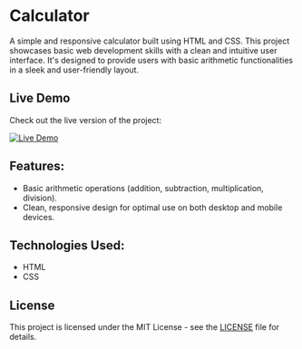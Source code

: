 # Calculator

A simple and responsive calculator built using HTML and CSS. This project showcases basic web development skills with a clean and intuitive user interface. It's designed to provide users with basic arithmetic functionalities in a sleek and user-friendly layout.

## Live Demo

Check out the live version of the project:

[![Live Demo](https://img.shields.io/badge/Live%20Demo-Here-blue)](https://calculator-vp.vercel.app/)

## Features:
- Basic arithmetic operations (addition, subtraction, multiplication, division).
- Clean, responsive design for optimal use on both desktop and mobile devices.

## Technologies Used:
- HTML
- CSS

## License  
This project is licensed under the MIT License - see the [LICENSE](LICENSE) file for details.
